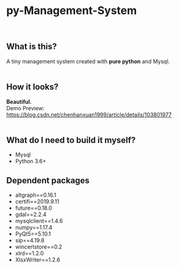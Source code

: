 # py-Management-System

&nbsp;  
## What is this?
A tiny management system created with **pure python** and Mysql.  
&nbsp;  

## How it looks?  
**Beautiful.**    
Demo Preview:   
https://blog.csdn.net/chenhanxuan1999/article/details/103801977   
&nbsp;  
## What do I need to build it myself?
+ Mysql
+ Python 3.6+

## Dependent packages  
+ altgraph==0.16.1  
+ certifi==2019.9.11  
+ future==0.18.0  
+ gdal==2.2.4  
+ mysqlclient==1.4.6  
+ numpy==1.17.4  
+ PyQt5==5.10.1  
+ sip==4.19.8  
+ wincertstore==0.2  
+ xlrd==1.2.0  
+ XlsxWriter==1.2.6  


